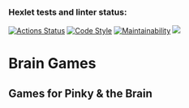 ### Hexlet tests and linter status:
[![Actions Status](https://github.com/Uunnamed/php-project-lvl1/workflows/hexlet-check/badge.svg)](https://github.com/Uunnamed/php-project-lvl1/actions)
[![Code Style](https://github.com/Uunnamed/php-project-lvl1/actions/workflows/linter-check.yml/badge.svg)](https://github.com/Uunnamed/php-project-lvl1/actions/workflows/linter-check≈.yml)
[![Maintainability](https://api.codeclimate.com/v1/badges/abf82eb499336478519d/maintainability)](https://codeclimate.com/github/Uunnamed/php-project-lvl1/maintainability)
<a href="https://codeclimate.com/github/Uunnamed/php-project-lvl1/test_coverage"><img src="https://api.codeclimate.com/v1/badges/abf82eb499336478519d/test_coverage" /></a>

# Brain Games

## Games for Pinky & the Brain
